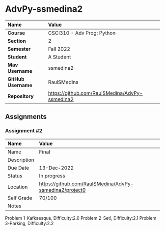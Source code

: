# AdvPy-ssmedina2

| Name | Value |
|:---|:---|
| **Course** | CSCI310 - Adv Prog: Python |
| **Section** | 2 |
| **Semester** | Fall 2022 |
| **Student** | A Student |
| **Mav Username**            | ssmedina2 |
| **GitHub Username**         | RaulSMedina |
| **Repository**          | https://github.com/RaulSMedina/AdvPy-ssmedina2 |

## Assignments

### Assignment #2

| Name | Value |
| :--- | :--- |
| Name | Final |
| Description | | Solve four kattis problems and implement functional test cases using the unittest library
| Due Date | 13-Dec-2022 |
| Status | In progress |
| Location | https://github.com/RaulSMedina/AdvPy-ssmedina2/project0 |
| Self Grade | 70/100 |
| Notes | | 
Problem 1-Kafkaesque, Difficulty:2.0
Problem 2-Set!, Difficulty:2.1
Problem 3-Parking, Difficulty:2.2
